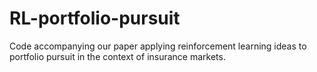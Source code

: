 # RL-portfolio-pursuit
Code accompanying our paper applying reinforcement learning ideas to portfolio pursuit in the context of insurance markets. 
